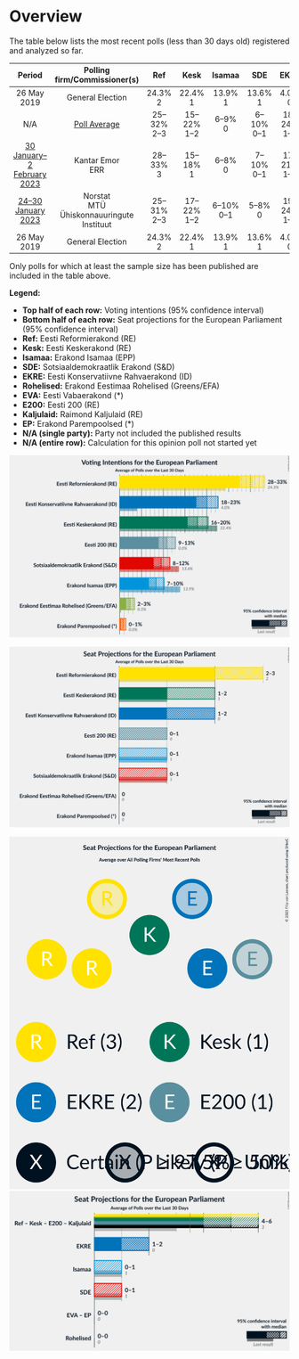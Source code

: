 # Overview

The table below lists the most recent polls (less than 30 days old) registered and analyzed so far.

| Period     | Polling firm/Commissioner(s) | Ref | Kesk | Isamaa | SDE | EKRE | Rohelised | EVA | E200 | Kaljulaid | EP |
|:----------:|:----------------------------:|:--:|:--:|:--:|:--:|:--:|:--:|:--:|:--:|:--:|:--:|
| 26 May 2019 | General Election | 24.3% <br> 2 | 22.4% <br> 1 | 13.9% <br> 1 | 13.6% <br> 1 | 4.0% <br> 0 | 0.3% <br> 0 | 0.0% <br> 0 | 0.0% <br> 0 | 0.0% <br> 0 | 0.0% <br> 0 |
| N/A | [Poll Average](average.html) | 25–32% <br> 2–3 | 15–22% <br> 1–2 | 6–9% <br> 0 | 6–10% <br> 0–1 | 18–24% <br> 1–2 | 1–3% <br> 0 | N/A <br> N/A | 11–15% <br> 1 | N/A <br> N/A | 1–2% <br> 0 |
| [30 January–2 February 2023](2023-02-02-KantarEmor.html) | Kantar Emor <br> ERR | 28–33% <br> 3 | 15–18% <br> 1 | 6–8% <br> 0 | 7–10% <br> 0–1 | 17–21% <br> 1–2 | 2–3% <br> 0 | N/A <br> N/A | 11–15% <br> 1 | N/A <br> N/A | 1–2% <br> 0 |
| [24–30 January 2023](2023-01-30-Norstat.html) | Norstat <br> MTÜ Ühiskonnauuringute Instituut | 25–31% <br> 2–3 | 17–22% <br> 1–2 | 6–10% <br> 0–1 | 5–8% <br> 0 | 19–24% <br> 1–2 | 1–2% <br> 0 | N/A <br> N/A | 11–15% <br> 1 | N/A <br> N/A | 1–2% <br> 0 |
| 26 May 2019 | General Election | 24.3% <br> 2 | 22.4% <br> 1 | 13.9% <br> 1 | 13.6% <br> 1 | 4.0% <br> 0 | 0.3% <br> 0 | 0.0% <br> 0 | 0.0% <br> 0 | 0.0% <br> 0 | 0.0% <br> 0 |

Only polls for which at least the sample size has been published are included in the table above.

**Legend:**
+ **Top half of each row:** Voting intentions (95% confidence interval)
+ **Bottom half of each row:** Seat projections for the European Parliament (95% confidence interval)
+ **Ref:** Eesti Reformierakond (RE)
+ **Kesk:** Eesti Keskerakond (RE)
+ **Isamaa:** Erakond Isamaa (EPP)
+ **SDE:** Sotsiaaldemokraatlik Erakond (S&D)
+ **EKRE:** Eesti Konservatiivne Rahvaerakond (ID)
+ **Rohelised:** Erakond Eestimaa Rohelised (Greens/EFA)
+ **EVA:** Eesti Vabaerakond (*)
+ **E200:** Eesti 200 (RE)
+ **Kaljulaid:** Raimond Kaljulaid (RE)
+ **EP:** Erakond Parempoolsed (*)
+ **N/A (single party):** Party not included the published results
+ **N/A (entire row):** Calculation for this opinion poll not started yet


![Graph with voting intentions not yet produced](average.png "Voting Intentions")

![Graph with seats not yet produced](average-seats.png "Seats")

![Graph with seating plan not yet produced](average-seating-plan.png "Seating Plan")
![Graph with coalitions seats not yet produced](average-coalitions-seats.png "Coalitions Seats")
